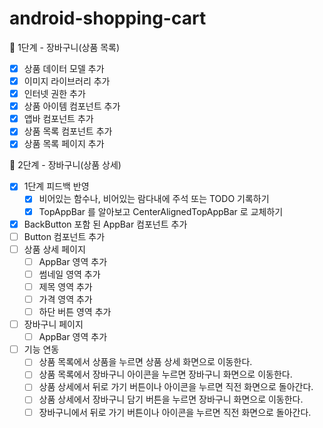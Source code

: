 # android-shopping-cart

🚀 1단계 - 장바구니(상품 목록)
- [x] 상품 데이터 모델 추가
- [x] 이미지 라이브러리 추가
- [x] 인터넷 권한 추가
- [x] 상품 아이템 컴포넌트 추가
- [x] 앱바 컴포넌트 추가
- [x] 상품 목록 컴포넌트 추가
- [x] 상품 목록 페이지 추가

🚀 2단계 - 장바구니(상품 상세)
- [x] 1단계 피드백 반영
  - [x] 비어있는 함수나, 비어있는 람다내에 주석 또는 TODO 기록하기
  - [x] TopAppBar 를 알아보고 CenterAlignedTopAppBar 로 교체하기
- [x] BackButton 포함 된 AppBar 컴포넌트 추가
- [ ] Button 컴포넌트 추가
- [ ] 상품 상세 페이지
  - [ ] AppBar 영역 추가
  - [ ] 썸네일 영역 추가
  - [ ] 제목 영역 추가
  - [ ] 가격 영역 추가
  - [ ] 하단 버튼 영역 추가
- [ ] 장바구니 페이지
  - [ ] AppBar 영역 추가
- [ ] 기능 연동
  - [ ] 상품 목록에서 상품을 누르면 상품 상세 화면으로 이동한다. 
  - [ ] 상품 목록에서 장바구니 아이콘을 누르면 장바구니 화면으로 이동한다.
  - [ ] 상품 상세에서 뒤로 가기 버튼이나 아이콘을 누르면 직전 화면으로 돌아간다.
  - [ ] 상품 상세에서 장바구니 담기 버튼을 누르면 장바구니 화면으로 이동한다.
  - [ ] 장바구니에서 뒤로 가기 버튼이나 아이콘을 누르면 직전 화면으로 돌아간다.
